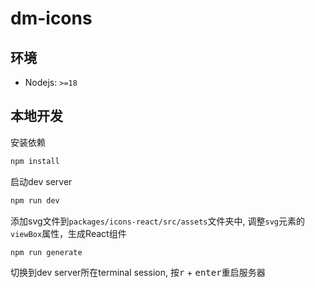 # dm-icons

## 环境

- Nodejs: `>=18`

## 本地开发

安装依赖

```sh
npm install
```

启动dev server

```sh
npm run dev
```

添加svg文件到`packages/icons-react/src/assets`文件夹中, 调整`svg`元素的`viewBox`属性，生成React组件

```sh
npm run generate
```

切换到dev server所在terminal session, 按<kbd>r</kbd> + <kbd>enter</kbd>重启服务器

